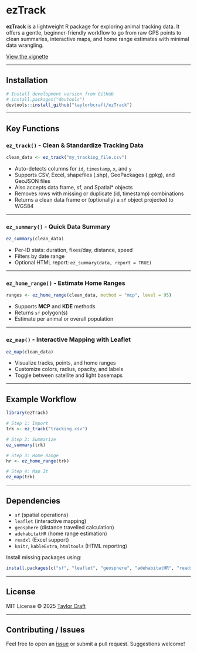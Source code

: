 # ezTrack

**ezTrack** is a lightweight R package for exploring animal tracking data. It offers a gentle, beginner-friendly workflow to go from raw GPS points to clean summaries, interactive maps, and home range estimates with minimal data wrangling.

[View the vignette](https://taylorbcraft.github.io/ezTrack/articles/getting-started.html)

---


## Installation

```r
# Install development version from GitHub
# install.packages("devtools")
devtools::install_github("taylorbcraft/ezTrack")
```

---

## Key Functions

### `ez_track()` - Clean & Standardize Tracking Data
```r
clean_data <- ez_track("my_tracking_file.csv")
```
- Auto-detects columns for `id`, `timestamp`, `x`, and `y`
- Supports CSV, Excel, shapefiles (.shp), GeoPackages (.gpkg), and GeoJSON files
- Also accepts data.frame, sf, and Spatial* objects
- Removes rows with missing or duplicate (id, timestamp) combinations
- Returns a clean data frame or (optionally) a `sf` object projected to WGS84

---

### `ez_summary()` - Quick Data Summary
```r
ez_summary(clean_data)
```
- Per-ID stats: duration, fixes/day, distance, speed
- Filters by date range
- Optional HTML report: `ez_summary(data, report = TRUE)`

---

### `ez_home_range()` - Estimate Home Ranges
```r
ranges <- ez_home_range(clean_data, method = "mcp", level = 95)
```
- Supports **MCP** and **KDE** methods
- Returns `sf` polygon(s)
- Estimate per animal or overall population

---

### `ez_map()` - Interactive Mapping with Leaflet
```r
ez_map(clean_data)
```
- Visualize tracks, points, and home ranges
- Customize colors, radius, opacity, and labels
- Toggle between satellite and light basemaps

---

## Example Workflow
```r
library(ezTrack)

# Step 1: Import
trk <- ez_track("tracking.csv")

# Step 2: Summarize
ez_summary(trk)

# Step 3: Home Range
hr <- ez_home_range(trk)

# Step 4: Map It
ez_map(trk)
```

---

## Dependencies
- `sf` (spatial operations)
- `leaflet` (interactive mapping)
- `geosphere` (distance travelled calculation)
- `adehabitatHR` (home range estimation)
- `readxl` (Excel support)
- `knitr`, `kableExtra`, `htmltools` (HTML reporting)

Install missing packages using:
```r
install.packages(c("sf", "leaflet", "geosphere", "adehabitatHR", "readxl", "knitr", "kableExtra", "htmltools"))
```

---

## License
MIT License © 2025 [Taylor Craft](https://github.com/taylorbcraft)

---

## Contributing / Issues
Feel free to open an [issue](https://github.com/taylorbcraft/ezTrack/issues) or submit a pull request. Suggestions welcome!

